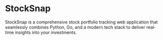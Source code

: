 # StockSnap
StockSnap is a comprehensive stock portfolio tracking web application that seamlessly combines Python, Go, and a modern tech stack to deliver real-time insights into your investments.

